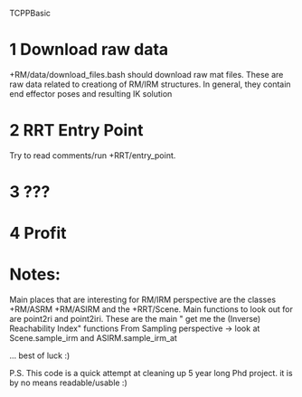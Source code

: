 TCPPBasic

# 1 Download raw data
+RM/data/download_files.bash should download raw mat files. These are raw data related to creationg of RM/IRM structures. In general, they contain end effector poses and resulting IK solution

# 2 RRT Entry Point
Try to read comments/run +RRT/entry_point.  

# 3 ???

# 4 Profit

# Notes:
Main places that are interesting for RM/IRM perspective are the classes +RM/ASRM +RM/ASIRM and the +RRT/Scene. 
Main functions to look out for are point2ri and point2iri. These are the main " get me the (Inverse) Reachability Index" functions
From Sampling perspective -> look at Scene.sample_irm and ASIRM.sample_irm_at

... best of luck :)

P.S. This code is a quick attempt at cleaning up 5 year long Phd project. it is by no means readable/usable :)